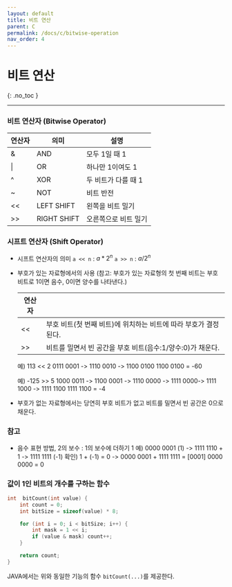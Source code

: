 ```yaml
---
layout: default
title: 비트 연산
parent: C
permalink: /docs/c/bitwise-operation
nav_order: 4
---
```


# 비트 연산
{: .no_toc }

---

### 비트 연산자 (Bitwise Operator)

| 연산자 | 의미        | 설명 |
| ------ | ----------- | ---- |
| &      | AND         | 모두 1일 때 1 |
| \|     | OR          | 하나만 1이여도 1 |
| ^      | XOR         | 두 비트가 다를 때 1 |
| ~      | NOT         | 비트 반전 |
| <<     | LEFT SHIFT  | 왼쪽을 비트 밀기 |
| \>>     | RIGHT SHIFT | 오른쪽으로 비트 밀기 |

### 시프트 연산자 (Shift Operator)

- 시프트 연산자의 의미
  `a << n` : $a * 2^n$ 
  `a >> n` : $a / 2^n$

- 부호가 있는 자료형에서의 사용
  (참고: 부호가 있는 자료형의 첫 번째 비트는 부호 비트로 1이면 음수, 0이면 양수를 나타낸다.)

  | 연산자 |                                                              |
  | ------ | ------------------------------------------------------------ |
  | <<     | 부호 비트(첫 번째 비트)에 위치하는 비트에 따라 부호가 결정된다. |
  | \>>    | 비트를 밀면서 빈 공간을 부호 비트(음수:1/양수:0)가 채운다.   |

  예) 113 << 2
  0111 0001 -> 1110 0010 -> 1100 0100
  1100 0100 = -60

  예) -125 >> 5
  1000 0011 -> 1100 0001 -> 1110 0000 -> 1111 0000-> 1111 1000 -> 1111 1100
  1111 1100 = -4
  
- 부호가 없는 자료형에서는 당연히 부호 비트가 없고 비트를 밀면서 빈 공간은 0으로 채운다.

### 참고

- 음수 표현 방법, 2의 보수 : 1의 보수에 더하기 1
  예) 0000 0001 (1) -> 1111 1110 + 1 -> 1111 1111 (-1)
  확인) 1 + (-1) = 0 -> 0000 0001 + 1111 1111 = [0001] 0000 0000 = 0



### 값이 1인 비트의 개수를 구하는 함수

```c
int  bitCount(int value) {
    int count = 0;
	int bitSize = sizeof(value) * 8;

	for (int i = 0; i < bitSize; i++) {
		int mask = 1 << i;
		if (value & mask) count++;
	}

	return count;
}
```

JAVA에서는 위와 동일한 기능의 함수 `bitCount(...)`를 제공한다.